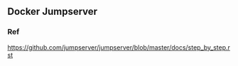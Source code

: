 ## Docker Jumpserver

### Ref

https://github.com/jumpserver/jumpserver/blob/master/docs/step_by_step.rst

